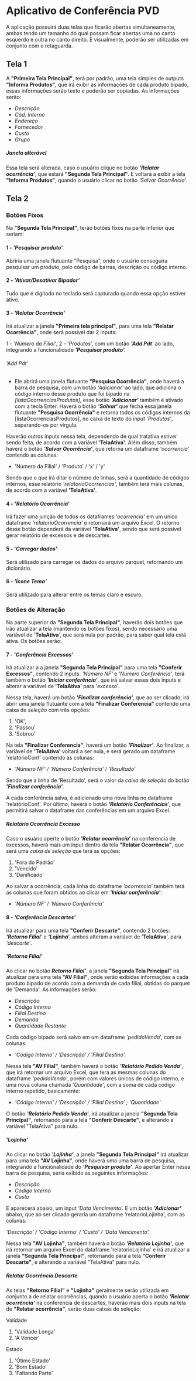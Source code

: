 # Aplicativo de Conferência PVD

A aplicação possuirá duas telas que ficarão abertas simultaneamente, ambas tendo um tamanho do qual possam ficar abertas uma no canto esquerdo e outra no canto direito. E visualmente, poderão ser utilizadas em conjunto com o retaguarda.

## Tela 1

A **"Primeira Tela Principal"**, terá por padrão, uma tela simples de outputs **"Informa Produtos"**, que irá exibir as informações de cada produto bipado, essas informações serão texto e poderão ser copiadas. As informações serão:

-  *Descrição*
-  *Cód. Interno*
-  *Endereço*
-  *Fornecedor*
-  *Custo*
-  *Grupo*

##### Janela alterável

Essa tela será alterada, caso o usuário clique no botão ***'Relatar ocorrência'***, que estará **"Segunda Tela Principal"**. E voltará a exibir a tela **"Informa Produtos"**, quando o usuário clicar no botão *'Salvar Ocorrência'*.

## Tela 2

### Botões Fixos

Na **"Segunda Tela Principal"**, terão botões fixos na parte inferior que seriam:

#### 1 - *'Pesquisar produto'* 

Abriria uma  janela flutuante "Pesquisa", onde o usuário conseguira pesquisar um produto, pelo código de barras, descrição ou código interno.

#### 2 - *'Ativar/Desativar Bipador'*

Tudo que é digitado no teclado será capturado quando essa opção estiver ativo.

#### 3 - *'Relatar Ocorrência'*

Irá atualizar a janela **"Primeira tela principal"**, para uma tela **"Relatar Ocorrência"**, onde será possível dar 2 inputs: 

1 - *'Número da Filial'*, 
2 - '*Produtos*', com um botão ***'Add Pdt**'* ao lado, integrando a funcionalidade ***'Pesquisar produto'.*** 

###### 'Add Pdt'

- Ele abrirá uma janela flutuante **"Pesquisa Ocorrência"**, onde haverá a barra de pesquisa, com um botão *'**Adicionar*'** ao lado, que adiciona o código interno desse produto que foi bipado na *[listaOcorrenciasProdutos]*, esse botão ***'Adicionar'*** também é ativado com a tecla Enter. Haverá o botão ***'Salvar'*** que fecha essa janela flutuante  **"Pesquisa Ocorrência"** e retorna todos os códigos internos da [listaOcorrenciasProdutos], no caixa de texto do input '*Produtos'*, separando-os por vírgula. 

Haverão outros inputs nessa tela, dependendo de qual tratativa estiver sendo feita, de acordo com a variável **'TelaAtiva'**. Além disso, também haverá o botão *'**Salvar Ocorrência'***, que retorna um dataframe *'ocorrencia'* contendo as colunas: 

- 'Número da Filial' / 'Produto' / 'x' / 'y'

Sendo que o que irá ditar o número de linhas, será a quantidade de códigos internos, esse relatório  *'relatorioOcorrencias'*, também terá mais colunas, de acordo com a variável **'TelaAtiva'**.

#### 4 - '*Relatório Ocorrência*'

Irá fazer uma junção de todos os dataframes *'ocorrencia'* em um único dataframe *'relatorioOcorrencia'* e retornará um arquivo Excel. O retorno desse botão dependerá da variável **'TelaAtiva'**, sendo que será possível gerar relatório de excessos e de descartes.

#### 5 - '*Carregar dados'*

Será utilizado para carregar os dados do arquivo parquet, retornando um dicionário.

#### 6 - *'Ícone Tema'*

Será utilizado para alterar entre os temas claro e escuro.

### Botões de Alteração

Na parte superior da **"Segunda Tela Principal"**, haverão dois botões que irão atualizar a tela (mantendo os botões fixos), sendo necessário uma variável de '**TelaAtiva**', que será nula por padrão, para saber qual tela está ativa. Os botões serão:

#### 7 - *'Conferência Excessos'*

Irá atualizar a a janela **"Segunda Tela Principal"** para uma tela **"Conferir Excessos"**, contendo 2 inputs: *'Número NF'* e *'Número Conferência'*, terá também o botão ***'Iniciar conferência'***, que irá salvar esses dois inputs e alterar a variável de **'TelaAtiva'** para '*excesso*'. 

Nessa tela, haverá um botão ***'Finalizar conferência'***, que ao ser clicado, irá abrir uma janela flutuante com a tela **"Finalizar Conferencia"** contendo uma caixa de *seleção* com três opções:

1.  'OK', 
2. 'Passou' 
3. 'Sobrou' 

Na tela **"Finalizar Conferencia"**, haverá um botão ***'Finalizar'***. Ao finalizar, a variável de **'TelaAtiva'** voltará a ser nula, e será gerado um dataframe 'relatórioConf' contendo as colunas:

- *'Número NF' / 'Número Conferência' / 'Resultado'*

Sendo que a linha de 'Resultado', será o valor da *caixa de seleção* do botão ***'Finalizar conferência'***. 

A cada conferência salva, é adicionado uma nova linha no dataframe 'relatórioConf'. Por último, haverá o botão ***'Relatório Conferências***', que permitirá salvar o dataframe das conferências em um arquivo Excel.

##### Relatório Ocorrência Excesso

Caso o usuário aperte o botão ***'Relatar ocorrência'***  na conferencia de excessos, haverá mais um input dentro da tela **"Relatar Ocorrência"**, que será uma *caixa de seleção* que terá as opções:

1. 'Fora do Padrão'
2. 'Vencido' 
3. 'Danificado'

Ao salvar a ocorrência, cada linha do dataframe *'ocorrencia'* também terá as colunas que foram obtidos ao clicar em ***'Iniciar conferência'***:

- *'Número NF' / 'Número Conferência'*

#### 8 - *'Conferência Descartes'* 

Irá atualizar para uma tela **"Conferir Descarte"**, contendo 2 botões: ***'Retorno Filial***' e ***'Lojinha***', ambos alteram a variável de '**TelaAtiva**', para *'descarte'*. 

##### 'Retorno Filial'

Ao clicar no botão ***Retorno Filial'***, a janela **"Segunda Tela Principal"** irá atualizar para uma tela **"AV Filial"**, onde serão exibidas informações a cada produto bipado de acordo com a demanda de cada filial, obtidas do parquet de 'Demanda'. As informações serão: 

- *Descrição*
- *Código Interno*
- *Filial Destino*
- *Demanda*
- *Quantidade Restante*

Cada código bipado será salvo em um dataframe *'pedidoVenda*', com as colunas:

 - *'Código Interno' / 'Descrição' / 'Filial Destino'.*
 
 Nessa tela **"AV Filial"**, também haverá o botão ***'Relatório Pedido Venda'***, que irá retornar um arquivo Excel, que terá as mesmas colunas do dataframe *'pedidoVenda'*, porém com valores únicos de código interno, e uma nova coluna chamada *'Quantidade'*, com a soma de cada código interno repetido, basicamente:

- *'Código Interno' / 'Descrição' / 'Filial Destino' ; 'Quantidade'*

O botão ***'Relatório Pedido Venda'***, irá atualizar a janela **"Segunda Tela Principal"**, retornando para a tela **"Conferir Descarte"**, e alterando a variável "TelaAtiva" para nulo.

##### 'Lojinha'

Ao clicar no botão ***'Lojinha'***, a janela **"Segunda Tela Principal"** irá atualizar para uma tela **"AV Lojinha"**, onde  haverá uma uma barra de pesquisa, integrando a funcionalidade do ***'Pesquisar produto'***. Ao apertar Enter nessa barra de pesquisa, seria exibido as seguintes informações:

- *Descrição*
- *Código Interno*
- *Custo*

E aparecerá abaixo, um input *'Data Vencimento'.* E um botão ***'Adicionar'*** abaixo, que ao ser clicado geraria um dataframe 'relatorioLojinha', com as colunas:

*'Descrição' / 'Código Interno' / 'Custo' / 'Data Vencimento'.*

Nessa tela **"AV Lojinha"**, também haverá o botão  ***'Relatório Lojinha'***, que irá retornar um arquivo Excel do dataframe 'relatorioLojinha' e irá atualizar a janela **"Segunda Tela Principal"**, retornando para a tela **"Conferir Descarte"**, e alterando a variável "TelaAtiva" para nulo.

##### Relatar Ocorrência Descarte

As telas **"Retorno Filial"** e **"Lojinha"** geralmente serão utilizada em conjunto a de relatar ocorrências, quando o usuário aperta o botão ***'Relatar ocorrência'*** na conferencia de descartes, haverão mais dois inputs na tela de **"Relatar ocorrência"**, serão duas caixas de seleção: 

Validade

1. 'Validade Longa' 
2. 'À Vencer'  

Estado

1. 'Ótimo Estado' 
2. 'Bom Estado' 
3. 'Faltando Parte'
